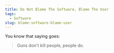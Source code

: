 ```yaml
---
title: Do Not Blame The Software, Blame The User
tags:
  - Software
slug: blame-software-blame-user
---
```


You know that saying goes:
> Guns don't kill people, people do.
